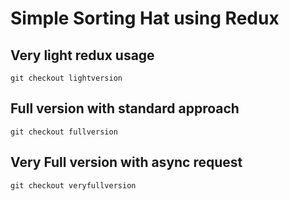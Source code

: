 # Simple Sorting Hat using Redux

## Very light redux usage

`git checkout lightversion`

## Full version with standard approach

`git checkout fullversion`

## Very Full version with async request

`git checkout veryfullversion`

